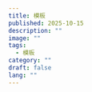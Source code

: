 ```yaml
---
title: 模板
published: 2025-10-15
description: ""
image: ""
tags:
  - 模板
category: ""
draft: false
lang: ""
---
```

